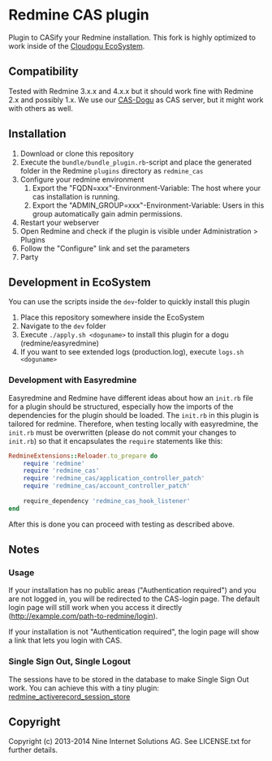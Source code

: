 # Redmine CAS plugin

Plugin to CASify your Redmine installation. 
This fork is highly optimized to work inside of the [Cloudogu EcoSystem](https://github.com/cloudogu/ecosystem).

## Compatibility

Tested with Redmine 3.x.x and 4.x.x but it should work fine with Redmine 2.x and possibly 1.x.
We use our [CAS-Dogu](https://github.com/cloudogu/cas) as CAS server, but it might work with others as well.

## Installation

1. Download or clone this repository
2. Execute the `bundle/bundle_plugin.rb`-script and place the generated folder in the Redmine `plugins` directory as `redmine_cas`
3. Configure your redmine environment
   1. Export the "FQDN=xxx"-Environment-Variable: The host where your cas installation is running.
   2. Export the "ADMIN_GROUP=xxx"-Environment-Variable: Users in this group automatically gain admin permissions.
4. Restart your webserver
5. Open Redmine and check if the plugin is visible under Administration > Plugins
6. Follow the "Configure" link and set the parameters
7. Party

## Development in EcoSystem
You can use the scripts inside the `dev`-folder to quickly install this plugin 

1. Place this repository somewhere inside the EcoSystem
2. Navigate to the `dev` folder   
3. Execute `./apply.sh <doguname>` to install this plugin for a dogu (redmine/easyredmine)
4. If you want to see extended logs (production.log), execute `logs.sh <doguname>` 

### Development with Easyredmine
Easyredmine and Redmine have different ideas about how an `init.rb` file for a plugin should be structured, especially how the imports of the dependencies for the plugin should be loaded. The `init.rb` in this plugin is tailored for redmine.
Therefore, when testing locally with easyredmine, the `init.rb` must be overwritten (please do not commit your changes to `init.rb`) so that it encapsulates the `require` statements like this:
```ruby
RedmineExtensions::Reloader.to_prepare do
    require 'redmine'
    require 'redmine_cas'
    require 'redmine_cas/application_controller_patch'
    require 'redmine_cas/account_controller_patch'
    
    require_dependency 'redmine_cas_hook_listener'
end
```
After this is done you can proceed with testing as described above. 
## Notes
### Usage

If your installation has no public areas ("Authentication required") and you are not logged in, you will be
redirected to the CAS-login page.  The default login page will still work when you access it directly 
(http://example.com/path-to-redmine/login).

If your installation is not "Authentication required", the login page will show a link that lets you login
with CAS.

### Single Sign Out, Single Logout

The sessions have to be stored in the database to make Single Sign Out work.
You can achieve this with a tiny plugin: [redmine_activerecord_session_store](https://github.com/pencil/redmine_activerecord_session_store)

## Copyright

Copyright (c) 2013-2014 Nine Internet Solutions AG. See LICENSE.txt for further details.
